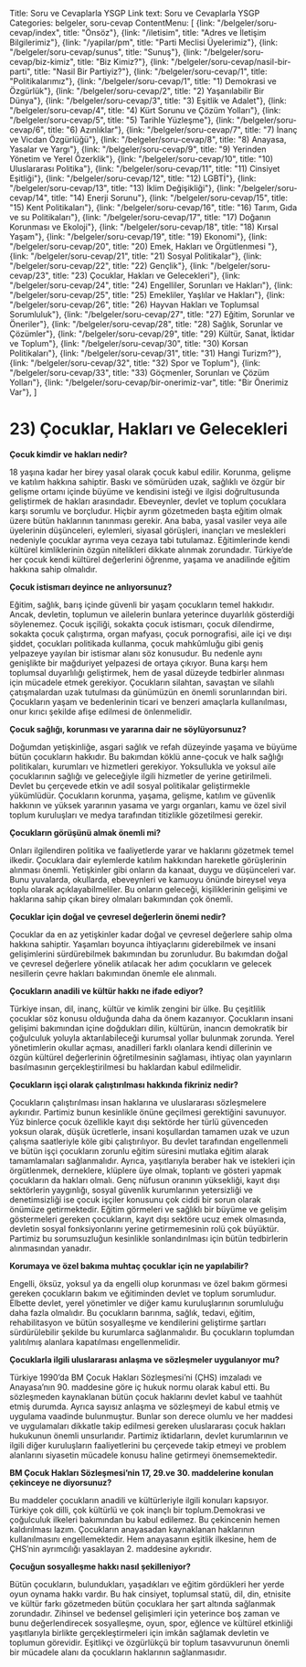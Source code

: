 Title: Soru ve Cevaplarla YSGP
Link text: Soru ve Cevaplarla YSGP
Categories: belgeler, soru-cevap
ContentMenu: [
  {link: "/belgeler/soru-cevap/index", title: "Önsöz"},
  {link: "/iletisim", title: "Adres ve İletişim Bilgilerimiz"},
  {link: "/yapilar/pm", title: "Parti Meclisi Üyelerimiz"},
  {link: "/belgeler/soru-cevap/sunus", title: "Sunuş"},
  {link: "/belgeler/soru-cevap/biz-kimiz", title: "Biz Kimiz?"},
  {link: "/belgeler/soru-cevap/nasil-bir-parti", title: "Nasil Bir Partiyiz?"},
  {link: "/belgeler/soru-cevap/1", title: "Politikalarımız"},
  {link: "/belgeler/soru-cevap/1", title: "1) Demokrasi ve Özgürlük"},
  {link: "/belgeler/soru-cevap/2", title: "2) Yaşanılabilir Bir Dünya"},
  {link: "/belgeler/soru-cevap/3", title: "3) Eşitlik ve Adalet"},
  {link: "/belgeler/soru-cevap/4", title: "4) Kürt Sorunu ve Çözüm Yolları"},
  {link: "/belgeler/soru-cevap/5", title: "5) Tarihle Yüzleşme"},
  {link: "/belgeler/soru-cevap/6", title: "6) Azınlıklar"},
  {link: "/belgeler/soru-cevap/7", title: "7) İnanç ve Vicdan Özgürlüğü"},
  {link: "/belgeler/soru-cevap/8", title: "8) Anayasa, Yasalar ve Yargı"},
  {link: "/belgeler/soru-cevap/9", title: "9) Yerinden Yönetim ve Yerel Özerklik"},
  {link: "/belgeler/soru-cevap/10", title: "10) Uluslararası Politika"},
  {link: "/belgeler/soru-cevap/11", title: "11) Cinsiyet Eşitliği"},
  {link: "/belgeler/soru-cevap/12", title: "12) LGBTİ"},
  {link: "/belgeler/soru-cevap/13", title: "13) İklim Değişikliği"},
  {link: "/belgeler/soru-cevap/14", title: "14) Enerji Sorunu"},
  {link: "/belgeler/soru-cevap/15", title: "15) Kent Politikaları"},
  {link: "/belgeler/soru-cevap/16", title: "16) Tarım, Gıda ve su Politikaları"},
  {link: "/belgeler/soru-cevap/17", title: "17) Doğanın Korunması ve Ekoloji"},
  {link: "/belgeler/soru-cevap/18", title: "18) Kırsal Yaşam"},
  {link: "/belgeler/soru-cevap/19", title: "19) Ekonomi"},
  {link: "/belgeler/soru-cevap/20", title: "20) Emek, Hakları ve Örgütlenmesi
"},
  {link: "/belgeler/soru-cevap/21", title: "21) Sosyal Politikalar"},
  {link: "/belgeler/soru-cevap/22", title: "22) Gençlik"},
  {link: "/belgeler/soru-cevap/23", title: "23) Çocuklar, Hakları ve Gelecekleri"},
  {link: "/belgeler/soru-cevap/24", title: "24) Engelliler, Sorunları ve Hakları"},
  {link: "/belgeler/soru-cevap/25", title: "25) Emekliler, Yaşlılar ve Hakları"},
  {link: "/belgeler/soru-cevap/26", title: "26) Hayvan Hakları ve Toplumsal Sorumluluk"},
  {link: "/belgeler/soru-cevap/27", title: "27) Eğitim, Sorunlar ve Öneriler"},
  {link: "/belgeler/soru-cevap/28", title: "28) Sağlık, Sorunlar ve Çözümler"},
  {link: "/belgeler/soru-cevap/29", title: "29) Kültür, Sanat, İktidar ve Toplum"},
  {link: "/belgeler/soru-cevap/30", title: "30) Korsan Politikaları"},
  {link: "/belgeler/soru-cevap/31", title: "31) Hangi Turizm?"},
  {link: "/belgeler/soru-cevap/32", title: "32) Spor ve Toplum"},
  {link: "/belgeler/soru-cevap/33", title: "33) Göçmenler, Sorunları ve Çözüm Yolları"},
  {link: "/belgeler/soru-cevap/bir-onerimiz-var", title: "Bir Önerimiz Var"},
  ]


# 23) Çocuklar, Hakları ve Gelecekleri

**Çocuk kimdir ve hakları nedir?**

18 yaşına kadar her birey yasal olarak çocuk kabul edilir. Korunma, gelişme ve katılım hakkına sahiptir. Baskı ve sömürüden uzak, sağlıklı ve özgür bir gelişme ortamı içinde büyüme ve kendisini isteği ve ilgisi doğrultusunda geliştirmek de hakları arasındadır. Ebeveynler, devlet ve toplum çocuklara karşı sorumlu ve borçludur. Hiçbir ayrım gözetmeden başta eğitim olmak üzere bütün haklarının tanınması gerekir. Ana baba, yasal vasiler veya aile üyelerinin düşünceleri, eylemleri, siyasal görüşleri, inançları ve meslekleri nedeniyle çocuklar ayrıma veya cezaya tabi tutulamaz. Eğitimlerinde kendi kültürel kimliklerinin özgün nitelikleri dikkate alınmak zorundadır. Türkiye’de her çocuk kendi kültürel değerlerini öğrenme, yaşama ve anadilinde eğitim hakkına sahip olmalıdır.

**Çocuk istismarı deyince ne anlıyorsunuz?**

Eğitim, sağlık, barış içinde güvenli bir yaşam çocukların temel hakkıdır. Ancak, devletin, toplumun ve ailelerin bunlara yeterince duyarlılık gösterdiği söylenemez. Çocuk işçiliği, sokakta çocuk istismarı, çocuk dilendirme, sokakta çocuk çalıştırma, organ mafyası, çocuk pornografisi, aile içi ve dışı şiddet, çocukları politikada kullanma, çocuk mahkûmluğu gibi geniş yelpazeye yayılan bir istismar alanı söz konusudur. Bu nedenle aynı genişlikte bir mağduriyet yelpazesi de ortaya çıkıyor. Buna karşı hem toplumsal duyarlılığı geliştirmek, hem de yasal düzeyde tedbirler alınması için mücadele etmek gerekiyor. Çocukların silahtan, savaştan ve silahlı çatışmalardan uzak tutulması da günümüzün en önemli sorunlarından biri. Çocukların yaşam ve bedenlerinin ticari ve benzeri amaçlarla kullanılması, onur kırıcı şekilde afişe edilmesi de önlenmelidir. 

**Çocuk sağlığı, korunması ve yararına dair ne söylüyorsunuz?**

Doğumdan yetişkinliğe, asgari sağlık ve refah düzeyinde yaşama ve büyüme bütün çocukların hakkıdır. Bu bakımdan köklü anne-çocuk ve halk sağlığı politikaları, kurumları ve hizmetleri gerekiyor. Yoksullukla ve yoksul aile çocuklarının sağlığı ve geleceğiyle ilgili hizmetler de yerine getirilmeli. Devlet bu çerçevede etkin ve adil sosyal politikalar geliştirmekle yükümlüdür. Çocukların korunma, yaşama, gelişme, katılım ve güvenlik hakkının ve yüksek yararının yasama ve yargı organları, kamu ve özel sivil toplum kuruluşları ve medya tarafından titizlikle gözetilmesi gerekir. 

**Çocukların görüşünü almak önemli mi?**

Onları ilgilendiren politika ve faaliyetlerde yarar ve haklarını gözetmek temel ilkedir. Çocuklara dair eylemlerde katılım hakkından hareketle görüşlerinin alınması önemli. Yetişkinler gibi onların da kanaat, duygu ve düşünceleri var. Bunu yuvalarda, okullarda, ebeveynleri ve kamuoyu önünde bireysel veya toplu olarak açıklayabilmeliler. Bu onların geleceği, kişiliklerinin gelişimi ve haklarına sahip çıkan birey olmaları bakımından çok önemli.

**Çocuklar için doğal ve çevresel değerlerin önemi nedir?**

Çocuklar da en az yetişkinler kadar doğal ve çevresel değerlere sahip olma hakkına sahiptir. Yaşamları boyunca ihtiyaçlarını giderebilmek ve insani gelişimlerini sürdürebilmek bakımından bu zorunludur. Bu bakımdan doğal ve çevresel değerlere yönelik atılacak her adım çocukların ve gelecek nesillerin çevre hakları bakımından önemle ele alınmalı.

**Çocukların anadili ve kültür hakkı ne ifade ediyor?**
 
Türkiye insan, dil, inanç, kültür ve kimlik zengini bir ülke. Bu çeşitlilik çocuklar söz konusu olduğunda daha da önem kazanıyor. Çocukların insani gelişimi bakımından içine doğdukları dilin, kültürün, inancın demokratik bir çoğulculuk yoluyla aktarılabileceği kurumsal yollar bulunmak zorunda. Yerel yönetimlerin okullar açması, anadilleri farklı olanlara kendi dillerinin ve özgün kültürel değerlerinin öğretilmesinin sağlaması, ihtiyaç olan yayınların basılmasının gerçekleştirilmesi bu haklardan kabul edilmelidir.

**Çocukların işçi olarak çalıştırılması hakkında fikriniz nedir?**
 
Çocukların çalıştırılması insan haklarına ve uluslararası sözleşmelere aykırıdır. Partimiz bunun kesinlikle önüne geçilmesi gerektiğini savunuyor. Yüz binlerce çocuk özellikle kayıt dışı sektörde her türlü güvenceden yoksun olarak, düşük ücretlerle, insani koşullardan tamamen uzak ve uzun çalışma saatleriyle köle gibi çalıştırılıyor. Bu devlet tarafından engellenmeli ve bütün işçi çocukların zorunlu eğitim süresini mutlaka eğitim alarak tamamlamaları sağlanmalıdır. Ayrıca, yaşıtlarıyla beraber hak ve istekleri için örgütlenmek, derneklere, klüplere üye olmak, toplantı ve gösteri yapmak çocukların da hakları olmalı. Genç nüfusun oranının yüksekliği, kayıt dışı sektörlerin yaygınlığı, sosyal güvenlik kurumlarının yetersizliği ve denetimsizliği ise çocuk işçiler konusunu çok ciddi bir  sorun olarak önümüze getirmektedir. Eğitim görmeleri ve sağlıklı bir büyüme ve gelişim göstermeleri gereken çocukların, kayıt dışı sektöre ucuz emek olmasında, devletin sosyal fonksiyonlarını yerine getirmemesinin rolü çok büyüktür. Partimiz bu sorumsuzluğun kesinlikle sonlandırılması için bütün tedbirlerin alınmasından yanadır.   

**Korumaya ve özel bakıma muhtaç çocuklar için ne yapılabilir?**

Engelli, öksüz, yoksul ya da engelli olup korunması ve özel bakım görmesi gereken çocukların bakım ve eğitiminden devlet ve toplum sorumludur. Elbette devlet, yerel yönetimler ve diğer kamu kuruluşlarının sorumluluğu daha fazla olmalıdır. Bu çocukların barınma, sağlık, tedavi, eğitim, rehabilitasyon ve bütün sosyalleşme ve kendilerini geliştirme şartları sürdürülebilir şekilde bu kurumlarca sağlanmalıdır. Bu çocukların toplumdan yalıtılmış alanlara kapatılması engellenmelidir.

**Çocuklarla ilgili uluslararası anlaşma ve sözleşmeler uygulanıyor mu?**

Türkiye 1990’da BM Çocuk Hakları Sözleşmesi’ni (ÇHS) imzaladı ve Anayasa’nın 90. maddesine göre iç hukuk normu olarak kabul etti. Bu sözleşmeden kaynaklanan bütün çocuk haklarını devlet kabul ve taahhüt etmiş durumda. Ayrıca sayısız anlaşma ve sözleşmeyi de kabul etmiş ve uygulama vaadinde bulunmuştur. Bunlar son derece olumlu ve her maddesi ve uygulamaları dikkatle takip edilmesi gereken uluslararası çocuk hakları hukukunun önemli unsurlarıdır. Partimiz iktidarların, devlet kurumlarının ve ilgili diğer kuruluşların faaliyetlerini bu çerçevede takip etmeyi ve problem alanlarını siyasetin mücadele konusu haline getirmeyi önemsemektedir.

**BM Çocuk Hakları Sözleşmesi’nin 17, 29.ve 30. maddelerine konulan çekinceye ne diyorsunuz?**

Bu maddeler çocukların anadili ve kültürleriyle ilgili konuları kapsıyor. Türkiye çok dilli, çok kültürlü ve çok inançlı bir toplum.Demokrasi ve çoğulculuk ilkeleri bakımından bu kabul edilemez. Bu çekincenin hemen kaldırılması lazım. Çocukların anayasadan kaynaklanan haklarının kullanılmasını engellemektedir. Hem anayasanın eşitlik ilkesine, hem de ÇHS’nin ayrımcılığı yasaklayan 2. maddesine aykırıdır. 

**Çocuğun sosyalleşme hakkı nasıl şekilleniyor?**

Bütün çocukların, bulundukları, yaşadıkları ve eğitim gördükleri her yerde oyun oynama hakkı vardır. Bu hak cinsiyet, toplumsal statü, dil, din, etnisite ve kültür farkı gözetmeden bütün çocuklara her şart altında sağlanmak zorundadır. Zihinsel ve bedensel gelişimleri için yeterince boş zaman ve bunu değerlendirecek sosyalleşme, oyun, spor, eğlence ve kültürel etkinliği yaşıtlarıyla birlikte gerçekleştirmeleri için imkân sağlamak devletin ve toplumun görevidir. Eşitlikçi ve özgürlükçü bir toplum tasavvurunun önemli bir mücadele alanı da çocukların haklarının sağlanmasıdır.



